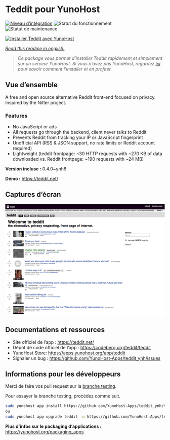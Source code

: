 <!--
N.B.: This README was automatically generated by https://github.com/YunoHost/apps/tree/master/tools/README-generator
It shall NOT be edited by hand.
-->

# Teddit pour YunoHost

[![Niveau d’intégration](https://dash.yunohost.org/integration/teddit.svg)](https://dash.yunohost.org/appci/app/teddit) ![Statut du fonctionnement](https://ci-apps.yunohost.org/ci/badges/teddit.status.svg) ![Statut de maintenance](https://ci-apps.yunohost.org/ci/badges/teddit.maintain.svg)

[![Installer Teddit avec YunoHost](https://install-app.yunohost.org/install-with-yunohost.svg)](https://install-app.yunohost.org/?app=teddit)

*[Read this readme in english.](./README.md)*

> *Ce package vous permet d’installer Teddit rapidement et simplement sur un serveur YunoHost.
Si vous n’avez pas YunoHost, regardez [ici](https://yunohost.org/#/install) pour savoir comment l’installer et en profiter.*

## Vue d’ensemble

A free and open source alternative Reddit front-end focused on privacy. Inspired by the Nitter project.

### Features

- No JavaScript or ads
- All requests go through the backend, client never talks to Reddit
- Prevents Reddit from tracking your IP or JavaScript fingerprint
- Unofficial API (RSS & JSON support, no rate limits or Reddit account required)
- Lightweight (teddit frontpage: ~30 HTTP requests with ~270 KB of data downloaded vs. Reddit frontpage: ~190 requests with ~24 MB)



**Version incluse :** 0.4.0~ynh6

**Démo :** https://teddit.net/

## Captures d’écran

![Capture d’écran de Teddit](./doc/screenshots/screenshot.png)

## Documentations et ressources

* Site officiel de l’app : <https://teddit.net/>
* Dépôt de code officiel de l’app : <https://codeberg.org/teddit/teddit>
* YunoHost Store: <https://apps.yunohost.org/app/teddit>
* Signaler un bug : <https://github.com/YunoHost-Apps/teddit_ynh/issues>

## Informations pour les développeurs

Merci de faire vos pull request sur la [branche testing](https://github.com/YunoHost-Apps/teddit_ynh/tree/testing).

Pour essayer la branche testing, procédez comme suit.

``` bash
sudo yunohost app install https://github.com/YunoHost-Apps/teddit_ynh/tree/testing --debug
ou
sudo yunohost app upgrade teddit -u https://github.com/YunoHost-Apps/teddit_ynh/tree/testing --debug
```

**Plus d’infos sur le packaging d’applications :** <https://yunohost.org/packaging_apps>